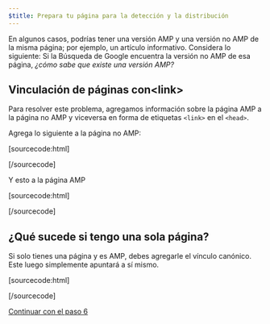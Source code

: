 ```yaml
---
$title: Prepara tu página para la detección y la distribución
---
```


En algunos casos, podrías tener una versión AMP y una versión no AMP de la misma página; por ejemplo, un artículo informativo. Considera lo siguiente: Si la Búsqueda de Google encuentra la versión no AMP de esa página, *¿cómo sabe que existe una versión AMP?*

## Vinculación de páginas con&lt;link>

Para resolver este problema, agregamos información sobre la página AMP a la página no AMP y viceversa en forma de etiquetas `<link>` en el `<head>`.

Agrega lo siguiente a la página no AMP:

[sourcecode:html]
<link rel="amphtml" href="https://www.ejemplo.com/url/al/documento/amp.html">
[/sourcecode]

Y esto a la página AMP

[sourcecode:html]
<link rel="canonical" href="https://www.ejemplo.com/url/al/documento/completo.html">
[/sourcecode]

## ¿Qué sucede si tengo una sola página?

Si solo tienes una página y es AMP, debes agregarle el vínculo canónico. Este luego simplemente apuntará a sí mismo.

[sourcecode:html]
<link rel="canonical" href="https://www.ejemplo.com/url/al/documento/amp.html">
[/sourcecode]

<a class="go-button button" href="/es/docs/get_started/general/create/publish.html">Continuar con el paso 6</a>
